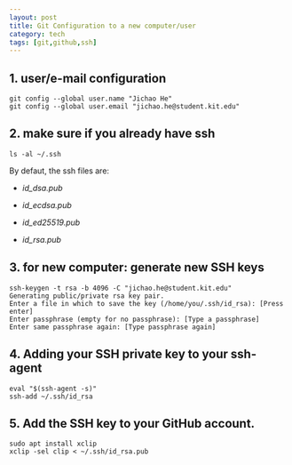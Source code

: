 ```yaml
---
layout: post
title: Git Configuration to a new computer/user
category: tech
tags: [git,github,ssh]
---
```


## 1. user/e-mail configuration

```shell
git config --global user.name "Jichao He"
git config --global user.email "jichao.he@student.kit.edu"
```

## 2. make sure if you already have ssh

```shell
ls -al ~/.ssh
```
By defaut, the ssh files are:

- *id_dsa.pub*

- *id_ecdsa.pub*

- *id_ed25519.pub*

- *id_rsa.pub*

## 3. for new computer: generate new SSH keys

```shell
ssh-keygen -t rsa -b 4096 -C "jichao.he@student.kit.edu"
Generating public/private rsa key pair.
Enter a file in which to save the key (/home/you/.ssh/id_rsa): [Press enter]
Enter passphrase (empty for no passphrase): [Type a passphrase]
Enter same passphrase again: [Type passphrase again]
```

## 4. Adding your SSH private key to your ssh-agent

```shell
eval "$(ssh-agent -s)"
ssh-add ~/.ssh/id_rsa
```

## 5. Add the SSH key to your GitHub account.

```shell
sudo apt install xclip
xclip -sel clip < ~/.ssh/id_rsa.pub
```
